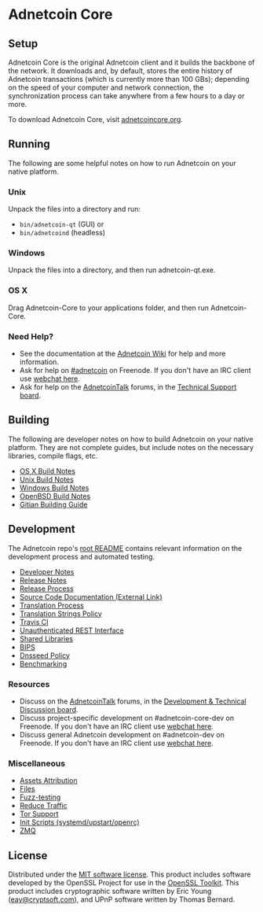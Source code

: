 Adnetcoin Core
=============

Setup
---------------------
Adnetcoin Core is the original Adnetcoin client and it builds the backbone of the network. It downloads and, by default, stores the entire history of Adnetcoin transactions (which is currently more than 100 GBs); depending on the speed of your computer and network connection, the synchronization process can take anywhere from a few hours to a day or more.

To download Adnetcoin Core, visit [adnetcoincore.org](https://adnetcoincore.org/en/releases/).

Running
---------------------
The following are some helpful notes on how to run Adnetcoin on your native platform.

### Unix

Unpack the files into a directory and run:

- `bin/adnetcoin-qt` (GUI) or
- `bin/adnetcoind` (headless)

### Windows

Unpack the files into a directory, and then run adnetcoin-qt.exe.

### OS X

Drag Adnetcoin-Core to your applications folder, and then run Adnetcoin-Core.

### Need Help?

* See the documentation at the [Adnetcoin Wiki](https://en.adnetcoin.it/wiki/Main_Page)
for help and more information.
* Ask for help on [#adnetcoin](http://webchat.freenode.net?channels=adnetcoin) on Freenode. If you don't have an IRC client use [webchat here](http://webchat.freenode.net?channels=adnetcoin).
* Ask for help on the [AdnetcoinTalk](https://adnetcointalk.org/) forums, in the [Technical Support board](https://adnetcointalk.org/index.php?board=4.0).

Building
---------------------
The following are developer notes on how to build Adnetcoin on your native platform. They are not complete guides, but include notes on the necessary libraries, compile flags, etc.

- [OS X Build Notes](build-osx.md)
- [Unix Build Notes](build-unix.md)
- [Windows Build Notes](build-windows.md)
- [OpenBSD Build Notes](build-openbsd.md)
- [Gitian Building Guide](gitian-building.md)

Development
---------------------
The Adnetcoin repo's [root README](/README.md) contains relevant information on the development process and automated testing.

- [Developer Notes](developer-notes.md)
- [Release Notes](release-notes.md)
- [Release Process](release-process.md)
- [Source Code Documentation (External Link)](https://dev.visucore.com/adnetcoin/doxygen/)
- [Translation Process](translation_process.md)
- [Translation Strings Policy](translation_strings_policy.md)
- [Travis CI](travis-ci.md)
- [Unauthenticated REST Interface](REST-interface.md)
- [Shared Libraries](shared-libraries.md)
- [BIPS](bips.md)
- [Dnsseed Policy](dnsseed-policy.md)
- [Benchmarking](benchmarking.md)

### Resources
* Discuss on the [AdnetcoinTalk](https://adnetcointalk.org/) forums, in the [Development & Technical Discussion board](https://adnetcointalk.org/index.php?board=6.0).
* Discuss project-specific development on #adnetcoin-core-dev on Freenode. If you don't have an IRC client use [webchat here](http://webchat.freenode.net/?channels=adnetcoin-core-dev).
* Discuss general Adnetcoin development on #adnetcoin-dev on Freenode. If you don't have an IRC client use [webchat here](http://webchat.freenode.net/?channels=adnetcoin-dev).

### Miscellaneous
- [Assets Attribution](assets-attribution.md)
- [Files](files.md)
- [Fuzz-testing](fuzzing.md)
- [Reduce Traffic](reduce-traffic.md)
- [Tor Support](tor.md)
- [Init Scripts (systemd/upstart/openrc)](init.md)
- [ZMQ](zmq.md)

License
---------------------
Distributed under the [MIT software license](/COPYING).
This product includes software developed by the OpenSSL Project for use in the [OpenSSL Toolkit](https://www.openssl.org/). This product includes
cryptographic software written by Eric Young ([eay@cryptsoft.com](mailto:eay@cryptsoft.com)), and UPnP software written by Thomas Bernard.
